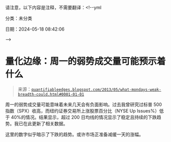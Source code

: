 请注意，以下内容是注释，不需要翻译：<!--yml

分类：未分类

日期：2024-05-18 08:42:06

-->

# 量化边缘：周一的弱势成交量可能预示着什么

> 来源：[`quantifiableedges.blogspot.com/2013/05/what-mondays-weak-breadth-could.html#0001-01-01`](http://quantifiableedges.blogspot.com/2013/05/what-mondays-weak-breadth-could.html#0001-01-01)

周一的弱势成交量可能意味着未来几天会有负面影响。过去我曾研究过标普 500 指数（SPX）收高，而纽约证券交易所上涨股票百分比（NYSE Up Issues%）低于 40%的情况。结果显示，超过 200 日均线的情况显示了稳定且持续的下跌趋势。我已在此更新了相关数据。

这里的数字似乎暗示了下跌的趋势。或许市场正准备减缓一天的涨幅。
